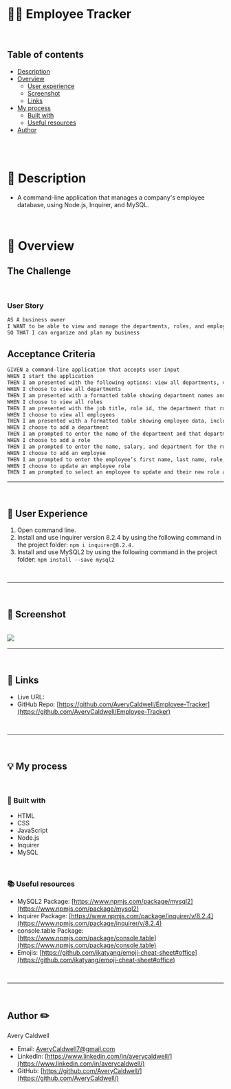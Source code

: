 # 🧑‍💼 Employee Tracker

<br>

## Table of contents
- [Description](#description)
- [Overview](#overview)
  - [User experience](#user-experience)
  - [Screenshot](#screenshot)
  - [Links](#links)
- [My process](#my-process)
  - [Built with](#built-with)
  - [Useful resources](#useful-resources)
- [Author](#author)

<br>
<br>

# 📝 Description

- A command-line application that manages a company's employee database, using Node.js, Inquirer, and MySQL.

<br>

# 📁 Overview


## **The Challenge**

​
### User Story
```md
AS A business owner
I WANT to be able to view and manage the departments, roles, and employees in my company
SO THAT I can organize and plan my business
```

## Acceptance Criteria

```md
GIVEN a command-line application that accepts user input
WHEN I start the application
THEN I am presented with the following options: view all departments, view all roles, view all employees, add a department, add a role, add an employee, and update an employee role
WHEN I choose to view all departments
THEN I am presented with a formatted table showing department names and department ids
WHEN I choose to view all roles
THEN I am presented with the job title, role id, the department that role belongs to, and the salary for that role
WHEN I choose to view all employees
THEN I am presented with a formatted table showing employee data, including employee ids, first names, last names, job titles, departments, salaries, and managers that the employees report to
WHEN I choose to add a department
THEN I am prompted to enter the name of the department and that department is added to the database
WHEN I choose to add a role
THEN I am prompted to enter the name, salary, and department for the role and that role is added to the database
WHEN I choose to add an employee
THEN I am prompted to enter the employee’s first name, last name, role, and manager, and that employee is added to the database
WHEN I choose to update an employee role
THEN I am prompted to select an employee to update and their new role and this information is updated in the database 
```

<hr>
<br>

## 👤 User Experience
1. Open command line.
2. Install and use Inquirer version 8.2.4 by using the following command in the project folder: `npm i inquirer@8.2.4.`
3. Install and use MySQL2 by using the following command in the project folder: `npm install --save mysql2`

<br>
<hr>
<br>

## 📸 Screenshot 
​<br>
![](./assets/images/screenshot.png)
​
<hr>
<br>

## 🔗 Links 
- Live URL: []()
- GitHub Repo: [https://github.com/AveryCaldwell/Employee-Tracker](https://github.com/AveryCaldwell/Employee-Tracker)



<br>
<hr>
<br>

## 💡 My process 
<br>


### 🔨 Built with 

- HTML
- CSS
- JavaScript
- Node.js
- Inquirer
- MySQL

<br>

### 📚 Useful resources
- MySQL2 Package:  [https://www.npmjs.com/package/mysql2](https://www.npmjs.com/package/mysql2)
- Inquirer Package:  [https://www.npmjs.com/package/inquirer/v/8.2.4](https://www.npmjs.com/package/inquirer/v/8.2.4)
- console.table Package:  [https://www.npmjs.com/package/console.table](https://www.npmjs.com/package/console.table)
- Emojis: [https://github.com/ikatyang/emoji-cheat-sheet#office](https://github.com/ikatyang/emoji-cheat-sheet#office)
​

<br>
<hr>
<br>

## Author ✏️
  Avery Caldwell
  - Email: [AveryCaldwell7@gmail.com](AveryCaldwell7@gmail.com)
  - LinkedIn: [https://www.linkedin.com/in/averycaldwell/](https://www.linkedin.com/in/averycaldwell/)
  - GitHub: [https://github.com/AveryCaldwell/](https://github.com/AveryCaldwell/)

  <br>
